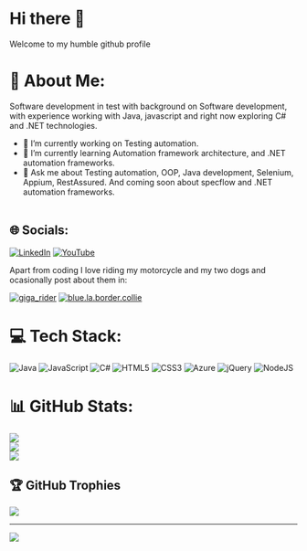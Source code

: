 # Hi there 👋
Welcome to my humble github profile


# 💫 About Me:
Software development in test with background on Software development, with experience working with Java, javascript and right now exploring C# and .NET technologies.
- 🔭 I’m currently working on Testing automation.
- 🌱 I’m currently learning Automation framework architecture, and .NET automation frameworks.
- 💬 Ask me about Testing automation, OOP, Java development, Selenium, Appium, RestAssured. And coming soon about specflow and .NET automation frameworks.
<br><br>


## 🌐 Socials:
 [![LinkedIn](https://img.shields.io/badge/LinkedIn-%230077B5.svg?logo=linkedin&logoColor=white)](https://linkedin.com/in/diegomtylop) [![YouTube](https://img.shields.io/badge/YouTube-%23FF0000.svg?logo=YouTube&logoColor=white)](https://youtube.com/@dimo_dev) 

Apart from coding I love riding my motorcycle and my two dogs and ocasionally post about them in:

[![giga_rider](https://img.shields.io/badge/giga__rider-orange?logo=Instagram)](https://www.instagram.com/giga_rider/)
[![blue.la.border.collie](https://img.shields.io/badge/blue.la.border.collie-blue.svg?logo=instagram&logoColor=white)](https://www.instagram.com/blue.la.border.collie/)

# 💻 Tech Stack:
![Java](https://img.shields.io/badge/java-%23ED8B00.svg?style=for-the-badge&logo=java&logoColor=white) ![JavaScript](https://img.shields.io/badge/javascript-%23323330.svg?style=for-the-badge&logo=javascript&logoColor=%23F7DF1E) ![C#](https://img.shields.io/badge/c%23-%23239120.svg?style=for-the-badge&logo=c-sharp&logoColor=white) ![HTML5](https://img.shields.io/badge/html5-%23E34F26.svg?style=for-the-badge&logo=html5&logoColor=white) ![CSS3](https://img.shields.io/badge/css3-%231572B6.svg?style=for-the-badge&logo=css3&logoColor=white) ![Azure](https://img.shields.io/badge/azure-%230072C6.svg?style=for-the-badge&logo=azure-devops&logoColor=white) ![jQuery](https://img.shields.io/badge/jquery-%230769AD.svg?style=for-the-badge&logo=jquery&logoColor=white) ![NodeJS](https://img.shields.io/badge/node.js-6DA55F?style=for-the-badge&logo=node.js&logoColor=white)
# 📊 GitHub Stats:
![](https://github-readme-stats.vercel.app/api?username=diegomtylop&theme=darcula&hide_border=false&include_all_commits=true&count_private=true)<br/>
![](https://github-readme-streak-stats.herokuapp.com/?user=diegomtylop&theme=darcula&hide_border=false)<br/>
![](https://github-readme-stats.vercel.app/api/top-langs/?username=diegomtylop&theme=darcula&hide_border=false&include_all_commits=true&count_private=true&layout=compact)

## 🏆 GitHub Trophies
![](https://github-profile-trophy.vercel.app/?username=diegomtylop&theme=flat&no-frame=false&no-bg=false&margin-w=4)

---
[![](https://visitcount.itsvg.in/api?id=diegomtylop&icon=2&color=1)](https://visitcount.itsvg.in)

<!-- Proudly created with GPRM ( https://gprm.itsvg.in ) -->
